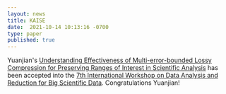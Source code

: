 ```yaml
---
layout: news
title: KAISE
date:  2021-10-14 10:13:16 -0700
type: paper
published: true
---
```


Yuanjian's [Understanding Effectiveness of Multi-error-bounded Lossy Compression for Preserving Ranges of Interest in Scientific Analysis](https://arxiv.org/abs/2107.01739) has been accepted into the [7th International Workshop on Data Analysis and Reduction for Big Scientific Data](https://web.njit.edu/~qliu/drbsd7.html). Congratulations Yuanjian!